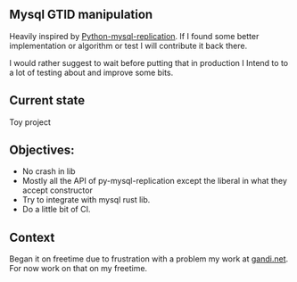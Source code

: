 ## Mysql GTID manipulation

Heavily inspired by [Python-mysql-replication](https://github.com/julien-duponchelle/python-mysql-replication/blob/main/pymysqlreplication/gtid.py).
If I found some better implementation or algorithm or test I will contribute it
back there.

I would rather suggest to wait before putting that in production I Intend to to
a lot of testing about and improve some bits.

## Current state

Toy project

## Objectives:

- No crash in lib
- Mostly all the API of py-mysql-replication except the liberal in what they
  accept constructor
- Try to integrate with mysql rust lib.
- Do a little bit of CI.

## Context

Began it on freetime due to frustration with a problem my work at
[gandi.net](https://gandi.net).  For now work on that on my freetime.

